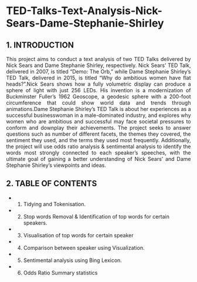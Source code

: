 # TED-Talks-Text-Analysis-Nick-Sears-Dame-Stephanie-Shirley

## 1. INTRODUCTION
<p align="justify">
This project aims to conduct a text analysis of two TED Talks delivered by Nick Sears and Dame Stephanie Shirley, respectively. Nick Sears’ TED Talk, delivered in 2007, is titled “Demo: The Orb,” while Dame Stephanie Shirley’s TED Talk, delivered in 2015, is titled “Why do ambitious women have flat heads?”.Nick Sears shows how a fully volumetric display can produce a sphere of light with just 256 LEDs. His invention is a modernization of Buckminster Fuller’s 1962 Geoscope, a geodesic sphere with a 200-foot circumference that could show world data and trends through animations.Dame Stephanie Shirley’s TED Talk is about her experiences as a successful businesswoman in a male-dominated industry, and explores why women who are ambitious and successful may face societal pressures to conform and downplay their achievements. The project seeks to answer questions such as number of different facets, the themes they covered, the sentiment they used, and the terms they used most frequently. Additionally, the project will use odds ratio analysis & sentimental analysis to identify the words most strongly connected to each speaker’s speeches, with the ultimate goal of gaining a better understanding of Nick Sears’ and Dame Stephanie Shirley’s viewpoints and ideas.
</p>

## 2. TABLE OF CONTENTS
- 1. Tidying and Tokenisation.
- 2. Stop words Removal & Identification of top words for certain speakers.
- 3. Visualisation of top words for certain speaker
- 4. Comparison between speaker using Visualization.
- 5. Sentimental analysis using Bing Lexicon.
- 6. Odds Ratio Summary statistics


